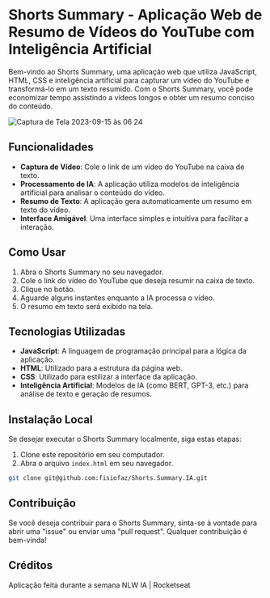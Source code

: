# Shorts Summary - Aplicação Web de Resumo de Vídeos do YouTube com Inteligência Artificial

Bem-vindo ao Shorts Summary, uma aplicação web que utiliza JavaScript, HTML, CSS e inteligência artificial para capturar um vídeo do YouTube e transformá-lo em um texto resumido. Com o Shorts Summary, você pode economizar tempo assistindo a vídeos longos e obter um resumo conciso do conteúdo.

![Captura de Tela 2023-09-15 às 06 24](https://imgur.com/a/QG0GpJo)


## Funcionalidades

- **Captura de Vídeo**: Cole o link de um vídeo do YouTube na caixa de texto.
- **Processamento de IA**: A aplicação utiliza modelos de inteligência artificial para analisar o conteúdo do vídeo.
- **Resumo de Texto**: A aplicação gera automaticamente um resumo em texto do vídeo.
- **Interface Amigável**: Uma interface simples e intuitiva para facilitar a interação.

## Como Usar

1. Abra o Shorts Summary no seu navegador.
2. Cole o link do vídeo do YouTube que deseja resumir na caixa de texto.
3. Clique no botão.
4. Aguarde alguns instantes enquanto a IA processa o vídeo.
5. O resumo em texto será exibido na tela.

## Tecnologias Utilizadas

- **JavaScript**: A linguagem de programação principal para a lógica da aplicação.
- **HTML**: Utilizado para a estrutura da página web.
- **CSS**: Utilizado para estilizar a interface da aplicação.
- **Inteligência Artificial**: Modelos de IA (como BERT, GPT-3, etc.) para análise de texto e geração de resumos.

## Instalação Local

Se desejar executar o Shorts Summary localmente, siga estas etapas:

1. Clone este repositório em seu computador.
2. Abra o arquivo `index.html` em seu navegador.

```bash
git clone git@github.com:fisiofaz/Shorts.Summary.IA.git
```

## Contribuição
Se você deseja contribuir para o Shorts Summary, sinta-se à vontade para abrir uma "issue" ou enviar uma "pull request". Qualquer contribuição é bem-vinda!

## Créditos 
Aplicação feita durante a semana NLW IA | Rocketseat